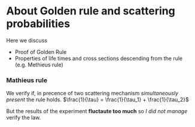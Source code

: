# About Golden rule and scattering probabilities
Here we discuss
- Proof of Golden Rule
- Properties of life times and cross sections descending from the rule (e.g. Methieus rule)

### Mathieus rule
We verify if, in precence of two scattering mechanism _simultaneously present_ the rule holds.
$\frac{1}{\tau} = \frac{1}{\tau_1} + \frac{1}{\tau_2}$

But the results of the experiment **fluctaute too much** so _I did not manage_ verify the law.

